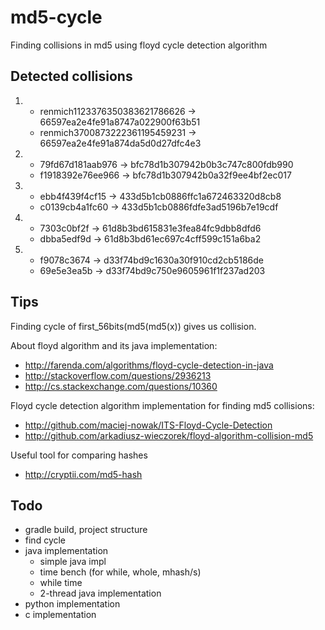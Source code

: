 # md5-cycle
Finding collisions in md5 using floyd cycle detection algorithm

## Detected collisions
1. 
    - renmich1123376350383621786626 &rarr; 66597ea2e4fe91a8747a022900f63b51
    - renmich3700873222361195459231 &rarr; 66597ea2e4fe91a874da5d0d27dfc4e3
2. 
    - 79fd67d181aab976 &rarr; bfc78d1b307942b0b3c747c800fdb990
    - f1918392e76ee966 &rarr; bfc78d1b307942b0a32f9ee4bf2ec017
3.
    - ebb4f439f4cf15 &rarr; 433d5b1cb0886ffc1a672463320d8cb8
    - c0139cb4a1fc60 &rarr; 433d5b1cb0886fdfe3ad5196b7e19cdf
4.
    - 7303c0bf2f &rarr; 61d8b3bd615831e3fea84fc9dbb8dfd6
    - dbba5edf9d &rarr; 61d8b3bd61ec697c4cff599c151a6ba2
6.
    - f9078c3674 &rarr; d33f74bd9c1630a30f910cd2cb5186de 
    - 69e5e3ea5b &rarr; d33f74bd9c750e9605961f1f237ad203

## Tips

Finding cycle of first_56bits(md5(md5(x)) gives us collision.

About floyd algorithm and its java implementation:
- http://farenda.com/algorithms/floyd-cycle-detection-in-java
- http://stackoverflow.com/questions/2936213
- http://cs.stackexchange.com/questions/10360

Floyd cycle detection algorithm implementation for finding md5 collisions:
- http://github.com/maciej-nowak/ITS-Floyd-Cycle-Detection
- http://github.com/arkadiusz-wieczorek/floyd-algorithm-collision-md5

Useful tool for comparing hashes
- http://cryptii.com/md5-hash

## Todo
- gradle build, project structure
- find cycle
- java implementation
    - simple java impl
    - time bench (for while, whole, mhash/s)
    - while time
    - 2-thread java implementation
- python implementation
- c implementation
